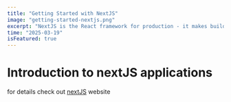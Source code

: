 ```yaml
---
title: "Getting Started with NextJS"
image: "getting-started-nextjs.png"
excerpt: "NextJS is the React framework for production - it makes building fullstack React apps and sites a breeze and ships with built-in SSR."
time: "2025-03-19"
isFeatured: true
---
```


# Introduction to nextJS applications

for details check out [nextJS](https://nextjs.org/) website
